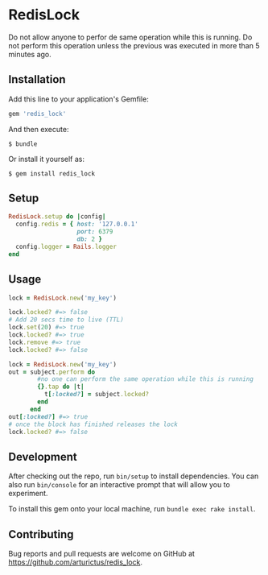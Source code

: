 # RedisLock

Do not allow anyone to perfor de same operation while this is running.
Do not perform this operation unless the previous was executed in more than 5 minutes ago.

## Installation

Add this line to your application's Gemfile:

```ruby
gem 'redis_lock'
```

And then execute:

    $ bundle

Or install it yourself as:

    $ gem install redis_lock

## Setup

```ruby
RedisLock.setup do |config|
  config.redis = { host: '127.0.0.1'
                   port: 6379
                   db: 2 }
  config.logger = Rails.logger
end
```

## Usage

```ruby
lock = RedisLock.new('my_key')

lock.locked? #=> false
# Add 20 secs time to live (TTL)
lock.set(20) #=> true
lock.locked? #=> true
lock.remove #=> true
lock.locked? #=> false
```

```ruby
lock = RedisLock.new('my_key')
out = subject.perform do
        #no one can perform the same operation while this is running
        {}.tap do |t|
          t[:locked?] = subject.locked?
        end
      end
out[:locked?] #=> true
# once the block has finished releases the lock
lock.locked? #=> false
```

## Development

After checking out the repo, run `bin/setup` to install dependencies. You can also run `bin/console` for an interactive prompt that will allow you to experiment.

To install this gem onto your local machine, run `bundle exec rake install`.

## Contributing

Bug reports and pull requests are welcome on GitHub at https://github.com/arturictus/redis_lock.
